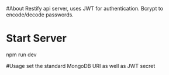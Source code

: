 #About
Restify api server, uses JWT for authentication. Bcrypt to encode/decode passwords.

# Start Server
npm run dev

#Usage
set the standard MongoDB URI as well as JWT secret

